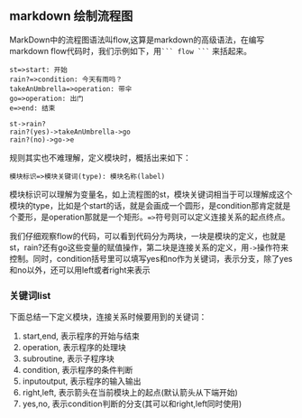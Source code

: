 ## markdown 绘制流程图
MarkDown中的流程图语法叫flow,这算是markdown的高级语法，在编写markdown flow代码时，我们示例如下，用` ``` flow ``` ` 来括起来。

``` flow
st=>start: 开始
rain?=>condition: 今天有雨吗？
takeAnUmbrella=>operation: 带伞
go=>operation: 出门
e=>end: 结束

st->rain?
rain?(yes)->takeAnUmbrella->go
rain?(no)->go->e
```

规则其实也不难理解，定义模块时，概括出来如下：

```
模块标识=>模块关键词(type): 模块名称(label)
```

模块标识可以理解为变量名，如上流程图的st，模块关键词相当于可以理解成这个模块的type，比如是个start的话，就是会画成一个圆形，是condition那肯定就是个菱形，是operation那就是一个矩形。`=>`符号则可以定义连接关系的起点终点。

我们仔细观察flow的代码，可以看到代码分为两块，一块是模块的定义，也就是st，rain?还有go这些变量的赋值操作，第二块是连接关系的定义，用`->`操作符来控制。同时，condition括号里可以填写yes和no作为关键词，表示分支，除了yes和no以外，还可以用left或者right来表示


### 关键词list
下面总结一下定义模块，连接关系时候要用到的关键词：

1. start,end, 表示程序的开始与结束
2. operation, 表示程序的处理块
3. subroutine, 表示子程序块
4. condition, 表示程序的条件判断
5. inputoutput, 表示程序的输入输出
6. right,left, 表示箭头在当前模块上的起点(默认箭头从下端开始)
7. yes,no, 表示condition判断的分支(其可以和right,left同时使用)
